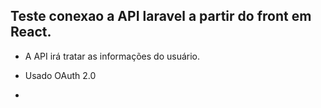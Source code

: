 ## Teste conexao a API laravel a partir do front em React.

  - A API irá tratar as informações do usuário.

  - Usado OAuth 2.0
  
  -
 

 
